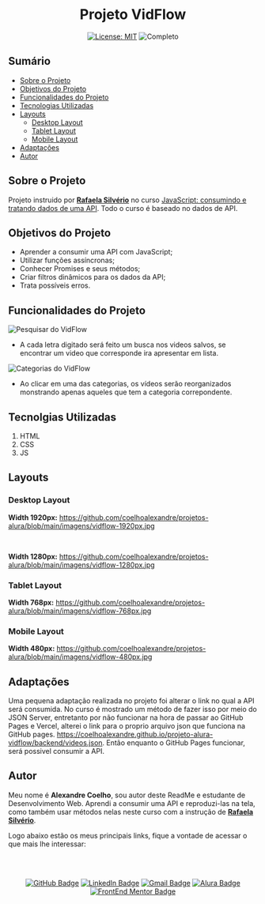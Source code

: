 <h1 align="center"> Projeto VidFlow </h1>

<p align="center">  </p>

<div align="center">

  <a href="https://github.com/coelhoalexandre/projeto-alura-vidflow/blob/main/LICENSE" target="_blank"><img src="https://img.shields.io/badge/License-MIT-yellow.svg" alt="License: MIT"></a> <img src="https://img.shields.io/badge/Completo-lightgreen.svg" alt="Completo">

</div>

## Sumário

- [Sobre o Projeto](#sobre-o-projeto)
- [Objetivos do Projeto](#objetivos-do-projeto)
- [Funcionalidades do Projeto](#funcionalidades-do-projeto)
- [Tecnologias Utilizadas](#tecnolgias-utilizadas)
- [Layouts](#layouts)
  - [Desktop Layout](#desktop-layout)
  - [Tablet Layout](#tablet-layout)
  - [Mobile Layout](#mobile-layout)
- [Adaptações](#adaptações)
- [Autor](#autor)

## Sobre o Projeto

Projeto instruido por [**Rafaela Silvério**](https://github.com/rafaelasilverio) no curso [JavaScript: consumindo e tratando dados de uma API](https://cursos.alura.com.br/course/javascript-consumindo-tratando-dados-uma-api). Todo o curso é baseado no dados de API.

## Objetivos do Projeto

- Aprender a consumir uma API com JavaScript;
- Utilizar funções assíncronas;
- Conhecer Promises e seus métodos;
- Criar filtros dinâmicos para os dados da API;
- Trata possíveis erros.

## Funcionalidades do Projeto

<img src="https://github.com/coelhoalexandre/projetos-alura/blob/main/imagens/vidflow-pesquisar.png" alt="Pesquisar do VidFlow">

- A cada letra digitado será feito um busca nos videos salvos, se encontrar um video que corresponde ira apresentar em lista.
  
<img src="https://github.com/coelhoalexandre/projetos-alura/blob/main/imagens/vidflow-topicos.png" alt="Categorias do VidFlow">

- Ao clicar em uma das categorias, os vídeos serão reorganizados monstrando apenas aqueles que tem a categoria correpondente.

## Tecnolgias Utilizadas

1. HTML
2. CSS
3. JS

## Layouts

### Desktop Layout

**Width 1920px:** https://github.com/coelhoalexandre/projetos-alura/blob/main/imagens/vidflow-1920px.jpg

<br>

**Width 1280px:** https://github.com/coelhoalexandre/projetos-alura/blob/main/imagens/vidflow-1280px.jpg

### Tablet Layout

**Width 768px:** https://github.com/coelhoalexandre/projetos-alura/blob/main/imagens/vidflow-768px.jpg

### Mobile Layout

**Width 480px:** https://github.com/coelhoalexandre/projetos-alura/blob/main/imagens/vidflow-480px.jpg

## Adaptações

Uma pequena adaptação realizada no projeto foi alterar o link no qual a API será consumida. No curso é mostrado um método de fazer isso por meio do JSON Server, entretanto por não funcionar na hora de passar ao GitHub Pages e Vercel, alterei o link para o proprio arquivo json que funciona na GitHub pages. https://coelhoalexandre.github.io/projeto-alura-vidflow/backend/videos.json. Então enquanto o GitHub Pages funcionar, será possivel consumir a API.

## Autor
Meu nome é **Alexandre Coelho**, sou autor deste ReadMe e estudante de Desenvolvimento Web. Aprendi a consumir uma API e reproduzi-las na tela, como também usar métodos nelas neste curso com a instrução de [**Rafaela Silvério**](https://github.com/rafaelasilverio).

Logo abaixo estão os meus principais links, fique a vontade de acessar o que mais lhe interessar:

<br>

<br>

<div align="center">

<a href = "https://github.com/coelhoalexandre"><img src="https://img.shields.io/badge/GitHub-%23333?style=for-the-badge&logo=github&logoColor=white" alt="GitHub Badge"></a>
<a href="https://www.linkedin.com/in/-coelhoalexandre/" target="_blank"><img src="https://img.shields.io/badge/-LinkedIn-%230077B5?style=for-the-badge&logo=linkedin&logoColor=white" alt="LinkedIn Badge"></a>
<a href = "mailto:alexandrecoelhocontato@gmail.com" target="_blank"><img src="https://img.shields.io/badge/-Gmail-critical?style=for-the-badge&logo=gmail&logoColor=white" target="_blank" alt="Gmail Badge"></a>
<a href = "https://cursos.alura.com.br/user/coelhoalexandre" target="_blank"><img src="https://img.shields.io/badge/Alura-0747a6?style=for-the-badge&logo=alura&logoColor=white" target="_blank" alt="Alura Badge"></a>
<a href = "https://www.frontendmentor.io/profile/coelhoalexandre" target="_blank"><img src="https://img.shields.io/badge/Frontend_Mentor-white?style=for-the-badge&logo=frontendmentor&logoColor=blue" alt="FrontEnd Mentor Badge">

